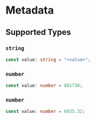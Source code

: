 # Metadata


## Supported Types

### `string`

```typescript
const value: string = "<value>";
```

### `number`

```typescript
const value: number = 881736;
```

### `number`

```typescript
const value: number = 6925.32;
```

